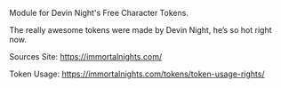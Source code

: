 
Module for Devin Night's Free Character Tokens.

The really awesome tokens were made by Devin Night, he’s so hot right now.


Sources Site:
https://immortalnights.com/


Token Usage:
https://immortalnights.com/tokens/token-usage-rights/


